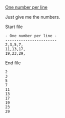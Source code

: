 [One number per line](https://vimgolf.com/challenges/56fb2e75ccffcc0009026473)

Just give me the numbers.

Start file
```
- One number per line -
-----------------------
2,3,5,7,
11,13,17,
19,23,29,
```
End file

```
2
3
5
7
11
13
17
19
23
29
```
